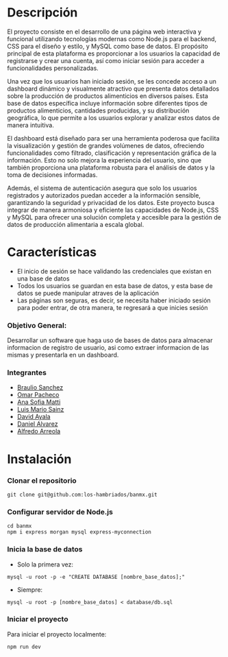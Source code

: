 # Descripción
El proyecto consiste en el desarrollo de una página web interactiva y funcional utilizando tecnologías modernas como Node.js para el backend, CSS para el diseño y estilo, y MySQL como base de datos. El propósito principal de esta plataforma es proporcionar a los usuarios la capacidad de registrarse y crear una cuenta, así como iniciar sesión para acceder a funcionalidades personalizadas.

Una vez que los usuarios han iniciado sesión, se les concede acceso a un dashboard dinámico y visualmente atractivo que presenta datos detallados sobre la producción de productos alimenticios en diversos países. Esta base de datos específica incluye información sobre diferentes tipos de productos alimenticios, cantidades producidas, y su distribución geográfica, lo que permite a los usuarios explorar y analizar estos datos de manera intuitiva.

El dashboard está diseñado para ser una herramienta poderosa que facilita la visualización y gestión de grandes volúmenes de datos, ofreciendo funcionalidades como filtrado, clasificación y representación gráfica de la información. Esto no solo mejora la experiencia del usuario, sino que también proporciona una plataforma robusta para el análisis de datos y la toma de decisiones informadas.

Además, el sistema de autenticación asegura que solo los usuarios registrados y autorizados puedan acceder a la información sensible, garantizando la seguridad y privacidad de los datos. Este proyecto busca integrar de manera armoniosa y eficiente las capacidades de Node.js, CSS y MySQL para ofrecer una solución completa y accesible para la gestión de datos de producción alimentaria a escala global.

# Características
- El inicio de sesión se hace validando las credenciales que existan en una base de datos
- Todos los usuarios se guardan en esta base de datos, y esta base de datos se puede manipular atraves de la aplicación
- Las páginas son seguras, es decir, se necesita haber iniciado sesión para poder entrar, de otra manera, te regresará a que inicies sesión

### Objetivo General:
Desarrollar un software que haga uso de bases de datos para almacenar informacion de registro de usuario, asi como extraer informacion de las mismas y presentarla en un dashboard.

### Integrantes
 - [Braulio Sanchez](https://github.com/alesanchezb)
 - [Omar Pacheco](https://github.com/omarpach) 
 - [Ana Sofia Matti](https://github.com/venusielo) 
 - [Luis Mario Sainz](https://github.com/churroxd8) 
 - [David Ayala](https://github.com/jdayala111) 
 - [Daniel Alvarez](https://github.com/danuelalvarezt6) 
 - [Alfredo Arreola](https://github.com/curtax)

# Instalación

### Clonar el repositorio
```
git clone git@github.com:los-hambriados/banmx.git
```

### Configurar servidor de Node.js
```
cd banmx
npm i express morgan mysql express-myconnection
```

### Inicia la base de datos
- Solo la primera vez:
```
mysql -u root -p -e "CREATE DATABASE [nombre_base_datos];" 
```
- Siempre:
```
mysql -u root -p [nombre_base_datos] < database/db.sql                                   
```

### Iniciar el proyecto
Para iniciar el proyecto localmente:
```
npm run dev                                 
```
